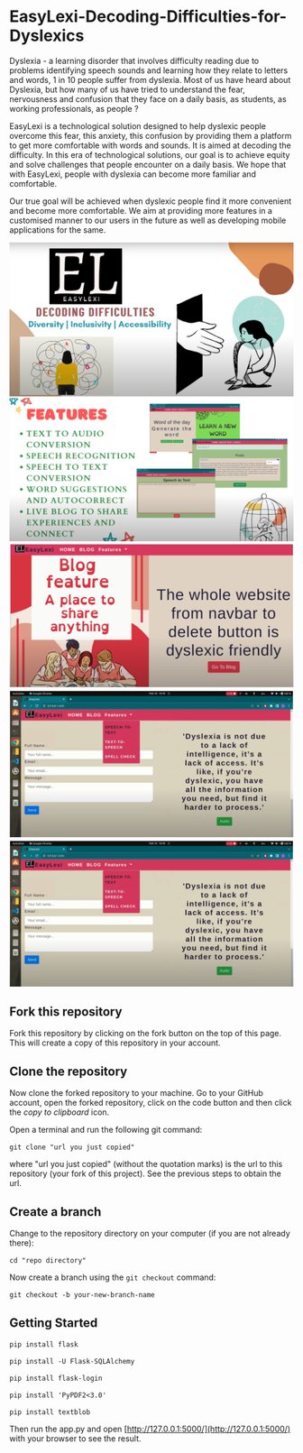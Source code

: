 # EasyLexi-Decoding-Difficulties-for-Dyslexics
Dyslexia - a learning disorder that involves difficulty reading due to problems identifying speech sounds and learning how they relate to letters and words, 1 in 10 people suffer from dyslexia.
Most of us have heard about Dyslexia, but how many of us have tried to understand the fear, nervousness and confusion that they face on a daily basis, as students, as working professionals, as people ?

EasyLexi is a technological solution designed to help dyslexic people overcome this fear, this anxiety, this confusion by providing them a platform to get more comfortable with words and sounds. It is aimed at decoding the difficulty. In this era of technological solutions, our goal is to achieve equity and solve challenges that people encounter on a daily basis. We hope that with EasyLexi, people with dyslexia can become more familiar and comfortable.

Our true goal  will be achieved when dyslexic people find it more convenient and become more comfortable. 
We aim at providing more features in a customised manner to our users in the future as well as developing mobile applications for the same.

![EasyLexi](images/easy_lexi1.png)
![Features](images/easy_lexi2.png)
![Website](images/easy_lexi3.png)
![Website](images/easy_lexi4.png)
![Website](images/easy_lexi4.png)


## Fork this repository

Fork this repository by clicking on the fork button on the top of this page.
This will create a copy of this repository in your account.

## Clone the repository

Now clone the forked repository to your machine. Go to your GitHub account, open the forked repository, click on the code button and then click the _copy to clipboard_ icon.

Open a terminal and run the following git command:

```
git clone "url you just copied"
```

where "url you just copied" (without the quotation marks) is the url to this repository (your fork of this project). See the previous steps to obtain the url.

## Create a branch

Change to the repository directory on your computer (if you are not already there):

```
cd "repo directory"
```

Now create a branch using the `git checkout` command:

```
git checkout -b your-new-branch-name
```

## Getting Started
```
pip install flask
```
```
pip install -U Flask-SQLAlchemy
```
```
pip install flask-login
```
```
pip install 'PyPDF2<3.0'
```
```
pip install textblob
```
Then run the app.py and open [http://127.0.0.1:5000/](http://127.0.0.1:5000/) with your browser to see the result.
